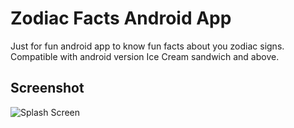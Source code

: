 # Zodiac Facts Android App

Just for fun android app to know fun facts about you zodiac signs. 
Compatible with android version Ice Cream sandwich and above.


## Screenshot

![Splash Screen](http://i63.tinypic.com/oacj69.jpg)


